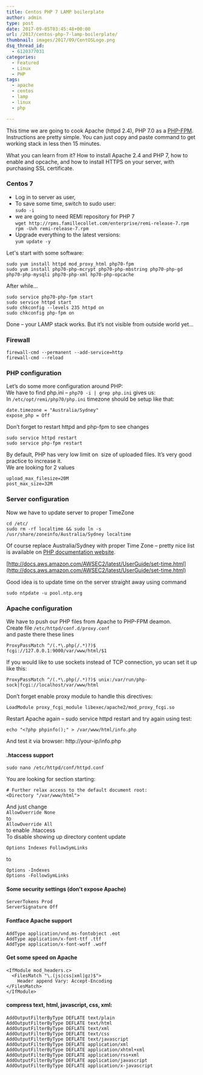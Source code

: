 ```yaml
---
title: Centos PHP 7 LAMP boilerplate
author: admin
type: post
date: 2017-09-05T03:45:48+00:00
url: /2017/centos-php-7-lamp-boilerplate/
thumbnail: images/2017/09/CentOSLogo.png
dsq_thread_id:
  - 6120377031
categories:
  - Featured
  - Linux
  - PHP
tags:
  - apache
  - centos
  - lamp
  - linux
  - php

---
```

This time we are going to cook Apache (httpd 2.4), PHP 7.0 as a [PHP-FPM](http://wiki.apache.org/httpd/PHP-FPM). Instructions are pretty simple. You can just copy and paste command to get working stack in less then 15 minutes.

What you can learn from it? How to install Apache 2.4 and PHP 7, how to enable and opcache, and how to install HTTPS on your server, with purchasing SSL certificate.

<!--more-->

### Centos 7

  * Log in to server as user,
  * To save some time, switch to sudo user:  
    `sudo -i`
  * we are going to need REMI repository for PHP 7  
    `wget http://rpms.famillecollet.com/enterprise/remi-release-7.rpm
rpm -Uvh remi-release-7.rpm`
  * Upgrade everything to the latest versions:  
    `yum update -y`

Let's start with some software:

```
sudo yum install httpd mod_proxy_html php70-fpm 
sudo yum install php70-php-mcrypt php70-php-mbstring php70-php-gd php70-php-mysqli php70-php-xml hp70-php-opcache
```

After while&#8230;

```SHELL
sudo service php70-php-fpm start
sudo service httpd start
sudo chkconfig --levels 235 httpd on
sudo chkconfig php-fpm on
```

Done &#8211; your LAMP stack works. But it&#8217;s not visible from outside world yet&#8230;

### Firewall

```SHELL
firewall-cmd --permanent --add-service=http
firewall-cmd --reload
```

### PHP configuration

Let&#8217;s do some more configuration around PHP:  
We have to find php.ini &#8211; `php70 -i | grep php.ini` gives us:  
In `/etc/opt/remi/php70/php.ini` timezone should be setup like that:

```SHELL
date.timezone = "Australia/Sydney"
expose_php = Off
```

Don&#8217;t forget to restart httpd and php-fpm to see changes

```SHELL
sudo service httpd restart
sudo service php-fpm restart
```

By default, PHP has very low limit on  size of uploaded files. It&#8217;s very good practice to increase it.  
We are looking for 2 values

```
upload_max_filesize=20M
post_max_size=32M
```

### Server configuration

Now we have to update server to proper TimeZone

```
cd /etc/
sudo rm -rf localtime && sudo ln -s /usr/share/zoneinfo/Australia/Sydney localtime
```

Of course replace Australia/Sydney with proper Time Zone &#8211; pretty nice list is available on [PHP documentation website](http://www.php.net/manual/en/timezones.php).

[http://docs.aws.amazon.com/AWSEC2/latest/UserGuide/set-time.html](http://docs.aws.amazon.com/AWSEC2/latest/UserGuide/set-time.html)

Good idea is to update time on the server straight away using command

```
sudo ntpdate -u pool.ntp.org
```

### Apache configuration

We have to push our PHP files from Apache to PHP-FPM deamon.  
Create file `/etc/httpd/conf.d/proxy.conf`  
and paste there these lines

```
ProxyPassMatch ^/(.*\.php(/.*)?)$ fcgi://127.0.0.1:9000/var/www/html/$1
```

If you would like to use sockets instead of TCP connection, yo ucan set it up like this:

```
ProxyPassMatch ^/(.*\.php(/.*)?)$ unix:/var/run/php-sock|fcgi://localhost/var/www/html
```

Don&#8217;t forget enable proxy module to handle this directives:

```
LoadModule proxy_fcgi_module libexec/apache2/mod_proxy_fcgi.so
```

Restart Apache again &#8211; sudo service httpd restart and try again using test:

```
echo "<?php phpinfo();" > /var/www/html/info.php
```

And test it via browser: http://your-ip/info.php

#### .htaccess support

`sudo nano /etc/httpd/conf/httpd.conf`  

You are looking for section starting:

```
# Further relax access to the default document root:
<Directory "/var/www/html">
```

And just change  
`AllowOverride None`  
to  
`AllowOverride All`  
to enable .htaccess  
To disable showing up directory content update

```
Options Indexes FollowSymLinks
```

to

```
Options -Indexes 
Options -FollowSymLinks
```

#### Some security settings (don&#8217;t expose Apache)

```
ServerTokens Prod
ServerSignature Off
```

#### Fontface Apache support

```
AddType application/vnd.ms-fontobject .eot
AddType application/x-font-ttf .ttf
AddType application/x-font-woff .woff
```

#### Get some speed on Apache

```
<IfModule mod_headers.c>
  <FilesMatch "\.(js|css|xml|gz)$">
    Header append Vary: Accept-Encoding
</FilesMatch>
</IfModule>
```

#### compress text, html, javascript, css, xml:

```
AddOutputFilterByType DEFLATE text/plain
AddOutputFilterByType DEFLATE text/html
AddOutputFilterByType DEFLATE text/xml
AddOutputFilterByType DEFLATE text/css
AddOutputFilterByType DEFLATE text/javascript
AddOutputFilterByType DEFLATE application/xml
AddOutputFilterByType DEFLATE application/xhtml+xml
AddOutputFilterByType DEFLATE application/rss+xml
AddOutputFilterByType DEFLATE application/javascript
AddOutputFilterByType DEFLATE application/x-javascript
```
